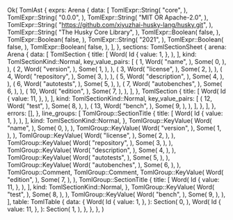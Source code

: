 Ok(
    TomlAst {
        exprs: Arena {
            data: [
                TomlExpr::String(
                    "core",
                ),
                TomlExpr::String(
                    "0.0.0",
                ),
                TomlExpr::String(
                    "MIT OR Apache-2.0",
                ),
                TomlExpr::String(
                    "https://github.com/xiyuzhai-husky-lang/husky.git",
                ),
                TomlExpr::String(
                    "The Husky Core Library",
                ),
                TomlExpr::Boolean(
                    false,
                ),
                TomlExpr::Boolean(
                    false,
                ),
                TomlExpr::String(
                    "2021",
                ),
                TomlExpr::Boolean(
                    false,
                ),
                TomlExpr::Boolean(
                    false,
                ),
            ],
        },
        sections: TomlSectionSheet {
            arena: Arena {
                data: [
                    TomlSection {
                        title: [
                            Word(
                                Id {
                                    value: 1,
                                },
                            ),
                        ],
                        kind: TomlSectionKind::Normal,
                        key_value_pairs: [
                            (
                                1,
                                Word(
                                    "name",
                                ),
                                Some(
                                    0,
                                ),
                            ),
                            (
                                2,
                                Word(
                                    "version",
                                ),
                                Some(
                                    1,
                                ),
                            ),
                            (
                                3,
                                Word(
                                    "license",
                                ),
                                Some(
                                    2,
                                ),
                            ),
                            (
                                4,
                                Word(
                                    "repository",
                                ),
                                Some(
                                    3,
                                ),
                            ),
                            (
                                5,
                                Word(
                                    "description",
                                ),
                                Some(
                                    4,
                                ),
                            ),
                            (
                                6,
                                Word(
                                    "autotests",
                                ),
                                Some(
                                    5,
                                ),
                            ),
                            (
                                7,
                                Word(
                                    "autobenches",
                                ),
                                Some(
                                    6,
                                ),
                            ),
                            (
                                10,
                                Word(
                                    "edition",
                                ),
                                Some(
                                    7,
                                ),
                            ),
                        ],
                    },
                    TomlSection {
                        title: [
                            Word(
                                Id {
                                    value: 11,
                                },
                            ),
                        ],
                        kind: TomlSectionKind::Normal,
                        key_value_pairs: [
                            (
                                12,
                                Word(
                                    "test",
                                ),
                                Some(
                                    8,
                                ),
                            ),
                            (
                                13,
                                Word(
                                    "bench",
                                ),
                                Some(
                                    9,
                                ),
                            ),
                        ],
                    },
                ],
            },
            errors: [],
        },
        line_groups: [
            TomlGroup::SectionTitle {
                title: [
                    Word(
                        Id {
                            value: 1,
                        },
                    ),
                ],
                kind: TomlSectionKind::Normal,
            },
            TomlGroup::KeyValue(
                Word(
                    "name",
                ),
                Some(
                    0,
                ),
            ),
            TomlGroup::KeyValue(
                Word(
                    "version",
                ),
                Some(
                    1,
                ),
            ),
            TomlGroup::KeyValue(
                Word(
                    "license",
                ),
                Some(
                    2,
                ),
            ),
            TomlGroup::KeyValue(
                Word(
                    "repository",
                ),
                Some(
                    3,
                ),
            ),
            TomlGroup::KeyValue(
                Word(
                    "description",
                ),
                Some(
                    4,
                ),
            ),
            TomlGroup::KeyValue(
                Word(
                    "autotests",
                ),
                Some(
                    5,
                ),
            ),
            TomlGroup::KeyValue(
                Word(
                    "autobenches",
                ),
                Some(
                    6,
                ),
            ),
            TomlGroup::Comment,
            TomlGroup::Comment,
            TomlGroup::KeyValue(
                Word(
                    "edition",
                ),
                Some(
                    7,
                ),
            ),
            TomlGroup::SectionTitle {
                title: [
                    Word(
                        Id {
                            value: 11,
                        },
                    ),
                ],
                kind: TomlSectionKind::Normal,
            },
            TomlGroup::KeyValue(
                Word(
                    "test",
                ),
                Some(
                    8,
                ),
            ),
            TomlGroup::KeyValue(
                Word(
                    "bench",
                ),
                Some(
                    9,
                ),
            ),
        ],
        table: TomlTable {
            data: {
                Word(
                    Id {
                        value: 1,
                    },
                ): Section(
                    0,
                ),
                Word(
                    Id {
                        value: 11,
                    },
                ): Section(
                    1,
                ),
            },
        },
    },
)